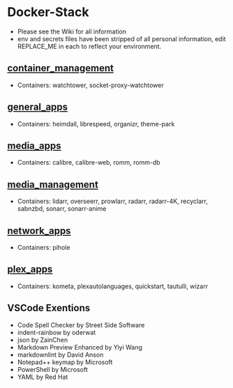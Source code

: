 # Docker-Stack

* Please see the Wiki for all information
* env and secrets files have been stripped of all personal information, edit REPLACE_ME in each to reflect your environment.

## [container_management](https://github.com/spcrepeau/Docker-Stack/tree/main/container_management)

* Containers: watchtower, socket-proxy-watchtower

## [general_apps](https://github.com/spcrepeau/Docker-Stack/tree/main/general_apps)

* Containers: heimdall, librespeed, organizr, theme-park

## [media_apps](https://github.com/spcrepeau/Docker-Stack/tree/main/media_apps)

* Containers: calibre, calibre-web, romm, romm-db

## [media_management](https://github.com/spcrepeau/Docker-Stack/tree/main/media_management)

* Containers: lidarr, overseerr, prowlarr, radarr, radarr-4K, recyclarr, sabnzbd, sonarr, sonarr-anime

## [network_apps](https://github.com/spcrepeau/Docker-Stack/tree/main/network_apps)

* Containers: pihole

## [plex_apps](https://github.com/spcrepeau/Docker-Stack/tree/main/plex_apps)

* Containers: kometa, plexautolanguages, quickstart, tautulli, wizarr

## VSCode Exentions

* Code Spell Checker by Street Side Software
* indent-rainbow by oderwat
* json by ZainChen
* Markdown Preview Enhanced by Yiyi Wang
* markdownlint by David Anson
* Notepad++ keymap by Microsoft
* PowerShell by Microsoft
* YAML by Red Hat
  
